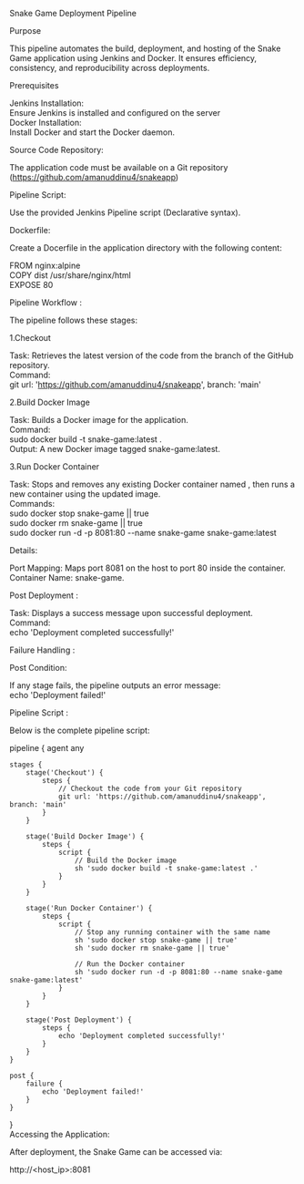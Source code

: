 Snake Game Deployment Pipeline<br>

Purpose<br>

This pipeline automates the build, deployment, and hosting of the Snake Game application using Jenkins and Docker. It ensures efficiency, consistency, and reproducibility across deployments.<br>

Prerequisites<br>

Jenkins Installation:<br>
Ensure Jenkins is installed and configured on the server<br>
Docker Installation:<br>
Install Docker and start the Docker daemon.<br>

Source Code Repository:<br>

The application code must be available on a Git repository<br>
(https://github.com/amanuddinu4/snakeapp)<br>

Pipeline Script:<br>

Use the provided Jenkins Pipeline script (Declarative syntax).<br>

Dockerfile:<br>

Create a Docerfile in the application directory with the following content:<br>

FROM nginx:alpine<br>
COPY dist /usr/share/nginx/html<br>
EXPOSE 80<br>

Pipeline Workflow :<br>

The pipeline follows these stages:<br>

1.Checkout<br>

Task: Retrieves the latest version of the code from the  branch of the GitHub repository.<br>
Command:<br>
git url: 'https://github.com/amanuddinu4/snakeapp', branch: 'main'<br>

2.Build Docker Image<br>

Task: Builds a Docker image for the application.<br>
Command:<br>
sudo docker build -t snake-game:latest .<br>
Output: A new Docker image tagged snake-game:latest.<br>

3.Run Docker Container<br>

Task: Stops and removes any existing Docker container named , then runs a new container using the updated image.<br>
Commands:<br>
sudo docker stop snake-game || true<br>
sudo docker rm snake-game || true<br>
sudo docker run -d -p 8081:80 --name snake-game snake-game:latest<br>

Details:<br>

Port Mapping: Maps port 8081 on the host to port 80 inside the container.<br>
Container Name: snake-game.<br>

Post Deployment :<br>

Task: Displays a success message upon successful deployment.<br>
Command:<br>
echo 'Deployment completed successfully!'<br>

Failure Handling :<br>

Post Condition:<br>

If any stage fails, the pipeline outputs an error message:<br>
echo 'Deployment failed!'<br>

Pipeline Script :<br>

Below is the complete pipeline script:<br>

pipeline {
    agent any

    stages {
        stage('Checkout') {
            steps {
                // Checkout the code from your Git repository
                git url: 'https://github.com/amanuddinu4/snakeapp', branch: 'main'
            }
        }

        stage('Build Docker Image') {
            steps {
                script {
                    // Build the Docker image
                    sh 'sudo docker build -t snake-game:latest .'
                }
            }
        }

        stage('Run Docker Container') {
            steps {
                script {
                    // Stop any running container with the same name
                    sh 'sudo docker stop snake-game || true'
                    sh 'sudo docker rm snake-game || true'

                    // Run the Docker container
                    sh 'sudo docker run -d -p 8081:80 --name snake-game snake-game:latest'
                }
            }
        }

        stage('Post Deployment') {
            steps {
                echo 'Deployment completed successfully!'
            }
        }
    }

    post {
        failure {
            echo 'Deployment failed!'
        }
    }
}
<br>
Accessing the Application:<br>

After deployment, the Snake Game can be accessed via:<br>

http://<host_ip>:8081
